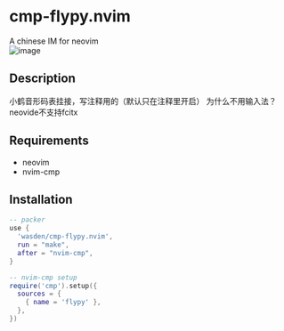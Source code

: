 # cmp-flypy.nvim
A chinese IM for neovim  
![image](https://github.com/wasden/cmp-flypy.nvim/blob/main/img/screenshot.png)
## Description
小鹤音形码表挂接，写注释用的（默认只在注释里开启）
为什么不用输入法？neovide不支持fcitx
## Requirements
* neovim
* nvim-cmp
## Installation
```lua
-- packer
use {
  'wasden/cmp-flypy.nvim',
  run = "make",
  after = "nvim-cmp",
}

-- nvim-cmp setup
require('cmp').setup({
  sources = {
    { name = 'flypy' },
  },
})

```
